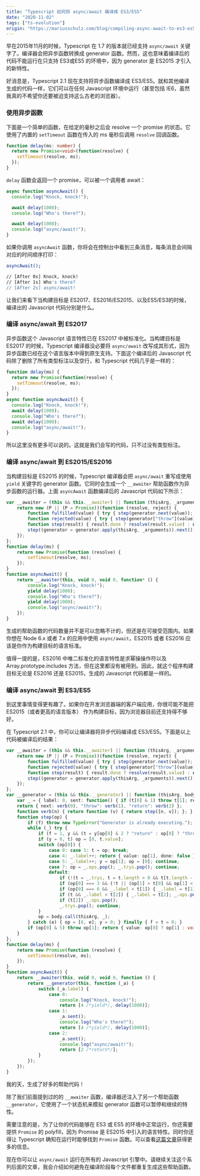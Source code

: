 ```yaml
---
title: "Typescript 如何将 async/await 编译成 ES3/ES5"
date: "2020-11-02"
tags: ["ts-evolution"]
origin: "https://mariusschulz.com/blog/compiling-async-await-to-es3-es5-in-typescript"
---
```



早在2015年11月的时候，Typescript 在 1.7 的版本就已经支持 `async/await` 关键字了。编译器会把异步函数转换成 generator 函数。然而，这也意味着编译后的代码不能运行在只支持 ES3或ES5 的环境中，因为 generator 是 ES2015 才引入的新特性。

好消息是，Typescript 2.1 现在支持将异步函数编译成 ES3/ES5。就和其他编译生成的代码一样，它们可以在任何 Javascript 环境中运行（甚至包括 IE6，虽然我真的不希望你还要被迫支持这么古老的浏览器）。

### 使用异步函数

下面是一个简单的函数，在给定的毫秒之后会 resolve 一个 promise 的状态。它使用了内置的 `setTimeout` 函数在传入的 ms 毫秒后调用 `resolve` 回调函数。

```ts
function delay(ms: number) {
  return new Promise<void>(function(resolve) {
    setTimeout(resolve, ms);
  });
}
```

`delay` 函数会返回一个 promise，可以被一个调用者 await：

```ts
async function asyncAwait() {
  console.log("Knock, knock!");

  await delay(1000);
  console.log("Who's there?");

  await delay(1000);
  console.log("async/await!");
}
```

如果你调用 `asyncAwait` 函数，你将会在控制台中看到三条消息，每条消息会间隔对应的时间顺序打印：

```sh
asyncAwait();

// [After 0s] Knock, knock!
// [After 1s] Who's there?
// [After 2s] async/await!

```

让我们来看下当构建目标是 ES2017、ES2016/ES2015、以及ES5/ES3的时候，编译出的 Javascript 代码分别是什么。

### 编译 async/await 到 ES2017

异步函数这个 Javascript 语言特性已在 ES2017 中被标准化。当构建目标是 ES2017 的时候，Typescript 编译器没必要将 `async/await` 改写成其形式，因为异步函数已经在这个语言版本中得到原生支持。下面这个编译后的 Javascript 代码除了删除了所有类型标注以及空行，和 Typescript 代码几乎是一样的：

```ts
function delay(ms) {
  return new Promise(function(resolve) {
    setTimeout(resolve, ms);
  });
}
async function asyncAwait() {
  console.log("Knock, knock!");
  await delay(1000);
  console.log("Who's there?");
  await delay(1000);
  console.log("async/await!");
}
```

所以这里没有更多可以说的。这就是我们会写的代码，只不过没有类型标注。

### 编译 async/await 到 ES2015/ES2016

当构建目标是 ES2015 的时候，Typescript 编译器会把 `async/await` 重写成使用 `yield` 关键字的 generator 函数。它同时会生成一个 `__awaiter` 帮助函数作为异步函数的运行器。上面 `asyncAwait` 函数编译后的 Javascript 代码如下所示：

```ts
var __awaiter = (this && this.__awaiter) || function (thisArg, _arguments, P, generator) {
    return new (P || (P = Promise))(function (resolve, reject) {
        function fulfilled(value) { try { step(generator.next(value)); } catch (e) { reject(e); } }
        function rejected(value) { try { step(generator["throw"](value)); } catch (e) { reject(e); } }
        function step(result) { result.done ? resolve(result.value) : new P(function (resolve) { resolve(result.value); }).then(fulfilled, rejected); }
        step((generator = generator.apply(thisArg, _arguments)).next());
    });
};
function delay(ms) {
    return new Promise(function (resolve) {
        setTimeout(resolve, ms);
    });
}
function asyncAwait() {
    return __awaiter(this, void 0, void 0, function* () {
        console.log("Knock, knock!");
        yield delay(1000);
        console.log("Who's there?");
        yield delay(1000);
        console.log("async/await!");
    });
}
```

生成的帮助函数的代码数量并不是可以忽略不计的，但还是在可接受范围内。如果你想在 Node 6.x 或者 7.x 的应用中使用 `async/await`，ES2015 或者 ES2016 应该是你作为构建目标的语言标准。

值得一提的是，ES2016 中唯二标准化的语言特性是求幂操操作符以及 Array.prototype.includes 方法，但在这里都没有被用到。因此，就这个程序构建目标无论是 ES2016 还是 ES2015，生成的 Javascript 代码都是一样的。

### 编译 async/await 到 ES3/ES5

到这里事情变得更有趣了。如果你在开发浏览器端的客户端应用，你很可能不能把 ES2015（或者更高的语言版本） 作为构建目标，因为浏览器目前还支持得不够好。

在 Typescript 2.1 中，你可以让编译器将异步代码编译成 ES3/ES5。下面是以上代码被编译后的结果：

```ts
var __awaiter = (this && this.__awaiter) || function (thisArg, _arguments, P, generator) {
    return new (P || (P = Promise))(function (resolve, reject) {
        function fulfilled(value) { try { step(generator.next(value)); } catch (e) { reject(e); } }
        function rejected(value) { try { step(generator["throw"](value)); } catch (e) { reject(e); } }
        function step(result) { result.done ? resolve(result.value) : new P(function (resolve) { resolve(result.value); }).then(fulfilled, rejected); }
        step((generator = generator.apply(thisArg, _arguments)).next());
    });
};
var __generator = (this && this.__generator) || function (thisArg, body) {
    var _ = { label: 0, sent: function() { if (t[0] & 1) throw t[1]; return t[1]; }, trys: [], ops: [] }, f, y, t;
    return { next: verb(0), "throw": verb(1), "return": verb(2) };
    function verb(n) { return function (v) { return step([n, v]); }; }
    function step(op) {
        if (f) throw new TypeError("Generator is already executing.");
        while (_) try {
            if (f = 1, y && (t = y[op[0] & 2 ? "return" : op[0] ? "throw" : "next"]) && !(t = t.call(y, op[1])).done) return t;
            if (y = 0, t) op = [0, t.value];
            switch (op[0]) {
                case 0: case 1: t = op; break;
                case 4: _.label++; return { value: op[1], done: false };
                case 5: _.label++; y = op[1]; op = [0]; continue;
                case 7: op = _.ops.pop(); _.trys.pop(); continue;
                default:
                    if (!(t = _.trys, t = t.length > 0 && t[t.length - 1]) && (op[0] === 6 || op[0] === 2)) { _ = 0; continue; }
                    if (op[0] === 3 && (!t || (op[1] > t[0] && op[1] < t[3]))) { _.label = op[1]; break; }
                    if (op[0] === 6 && _.label < t[1]) { _.label = t[1]; t = op; break; }
                    if (t && _.label < t[2]) { _.label = t[2]; _.ops.push(op); break; }
                    if (t[2]) _.ops.pop();
                    _.trys.pop(); continue;
            }
            op = body.call(thisArg, _);
        } catch (e) { op = [6, e]; y = 0; } finally { f = t = 0; }
        if (op[0] & 5) throw op[1]; return { value: op[0] ? op[1] : void 0, done: true };
    }
};
function delay(ms) {
    return new Promise(function (resolve) {
        setTimeout(resolve, ms);
    });
}
function asyncAwait() {
    return __awaiter(this, void 0, void 0, function () {
        return __generator(this, function (_a) {
            switch (_a.label) {
                case 0:
                    console.log("Knock, knock!");
                    return [4 /*yield*/, delay(1000)];
                case 1:
                    _a.sent();
                    console.log("Who's there?");
                    return [4 /*yield*/, delay(1000)];
                case 2:
                    _a.sent();
                    console.log("async/await!");
                    return [2 /*return*/];
            }
        });
    });
}
```

我的天，生成了好多的帮助代码！

除了我们前面提到过的的 `__awaiter` 函数，编译器还注入了另一个帮助函数 `__generator`，它使用了一个状态机来模拟 generator 函数可以暂停和继续的特性。

需要注意的是，为了让你的代码能够在 ES3 或 ES5 的环境中正常运行，你还需要提供 `Promise` 的 polyfill，因为 Promise 是 ES2015 中引入的语言特性。同时你还得让 Typescript 确知在运行时能够找到 `Promise` 函数。可以查看[这篇文章](https://chaosflutter.com/ts-evolution/built-in-type-declarations-in-typescript)获得更多的信息。

现在你可以让 `async/await` 运行在所有的 Javascript 引擎中。请继续关注这个系列后面的文章，我会介绍如何避免在编译阶段每个文件都重复生成这些帮助函数。